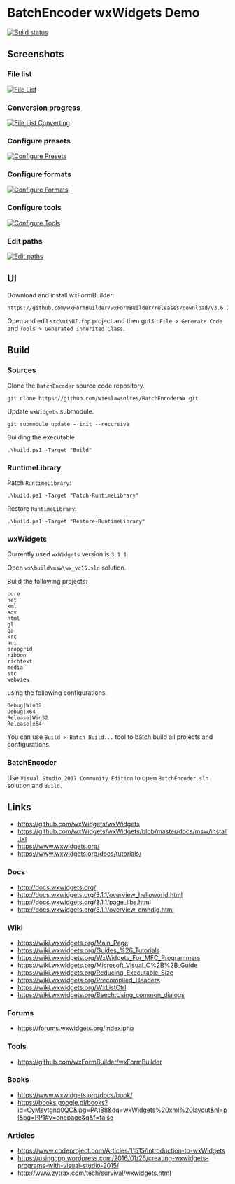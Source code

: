 # BatchEncoder wxWidgets Demo

[![Build status](https://dev.azure.com/wieslawsoltes/GitHub/_apis/build/status/Old/BatchEncoderWx)](https://dev.azure.com/wieslawsoltes/GitHub/_build/latest?definitionId=68)

## Screenshots

### File list

[![File List](screenshots/FileList.png)](https://github.com/wieslawsoltes/BatchEncoderWx/blob/master/screenshots/FileList.png)

### Conversion progress

[![File List Converting](screenshots/FileListConverting.png)](https://github.com/wieslawsoltes/BatchEncoderWx/blob/master/screenshots/FileListConverting.png)

### Configure presets

[![Configure Presets](screenshots/ConfigurePresets.png)](https://github.com/wieslawsoltes/BatchEncoderWx/blob/master/screenshots/ConfigurePresets.png)

### Configure formats

[![Configure Formats](screenshots/ConfigureFormats.png)](https://github.com/wieslawsoltes/BatchEncoderWx/blob/master/screenshots/ConfigureFormats.png)

### Configure tools

[![Configure Tools](screenshots/ConfigureTools.png)](https://github.com/wieslawsoltes/BatchEncoderWx/blob/master/screenshots/ConfigureTools.png)

### Edit paths

[![Edit paths](screenshots/EditPaths.png)](https://github.com/wieslawsoltes/BatchEncoderWx/blob/master/screenshots/EditPaths.png)

## UI 

Download and install wxFormBuilder:
```
https://github.com/wxFormBuilder/wxFormBuilder/releases/download/v3.6.2/wxFormBuilder_v3.6.2.exe
```

Open and edit `src\ui\UI.fbp` project and then got to `File > Generate Code` and `Tools > Generated Inherited Class`.

## Build

### Sources

Clone the `BatchEncoder` source code repository.
```
git clone https://github.com/wieslawsoltes/BatchEncoderWx.git
```

Update `wxWidgets` submodule.
```
git submodule update --init --recursive
```

Building the executable.
```
.\build.ps1 -Target "Build"
```

### RuntimeLibrary

Patch `RuntimeLibrary`:
```
.\build.ps1 -Target "Patch-RuntimeLibrary"
```

Restore `RuntimeLibrary`:
```
.\build.ps1 -Target "Restore-RuntimeLibrary"
```

### wxWidgets

Currently used `wxWidgets` version is `3.1.1`.

Open `wx\build\msw\wx_vc15.sln` solution.

Build the following projects:
```
core
net
xml
adv
html
gl
qa
xrc
aui
propgrid
ribbon
richtext
media
stc
webview
```
using the following configurations:
```
Debug|Win32
Debug|x64
Release|Win32
Release|x64
```

You can use `Build > Batch Build...` tool to batch build all projects and configurations.

### BatchEncoder

Use `Visual Studio 2017 Community Edition` to open `BatchEncoder.sln` solution and `Build`.

## Links

* https://github.com/wxWidgets/wxWidgets
* https://github.com/wxWidgets/wxWidgets/blob/master/docs/msw/install.txt
* https://www.wxwidgets.org/
* https://www.wxwidgets.org/docs/tutorials/


### Docs

* http://docs.wxwidgets.org/
* http://docs.wxwidgets.org/3.1.1/overview_helloworld.html
* http://docs.wxwidgets.org/3.1.1/page_libs.html
* http://docs.wxwidgets.org/3.1.1/overview_cmndlg.html

### Wiki

* https://wiki.wxwidgets.org/Main_Page
* https://wiki.wxwidgets.org/Guides_%26_Tutorials
* https://wiki.wxwidgets.org/WxWidgets_For_MFC_Programmers
* https://wiki.wxwidgets.org/Microsoft_Visual_C%2B%2B_Guide
* https://wiki.wxwidgets.org/Reducing_Executable_Size
* https://wiki.wxwidgets.org/Precompiled_Headers
* https://wiki.wxwidgets.org/WxListCtrl
* https://wiki.wxwidgets.org/Beech:Using_common_dialogs

### Forums

* https://forums.wxwidgets.org/index.php

### Tools

* https://github.com/wxFormBuilder/wxFormBuilder

### Books

* https://www.wxwidgets.org/docs/book/
* https://books.google.pl/books?id=CyMsvtgnq0QC&lpg=PA188&dq=wxWidgets%20xml%20layout&hl=pl&pg=PP1#v=onepage&q&f=false

### Articles

* https://www.codeproject.com/Articles/11515/Introduction-to-wxWidgets
* https://usingcpp.wordpress.com/2016/01/26/creating-wxwidgets-programs-with-visual-studio-2015/
* http://www.zytrax.com/tech/survival/wxwidgets.html
